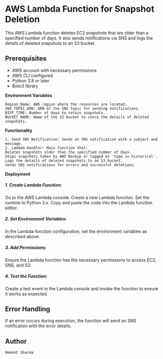 # AWS Lambda Function for Snapshot Deletion
This AWS Lambda function deletes EC2 snapshots that are older than a specified number of days. It also sends notifications via SNS and logs the details of deleted snapshots to an S3 bucket.

## Prerequisites

- AWS account with necessary permissions
- AWS CLI configured
- Python 3.8 or later
- Boto3 library

  
**Environment Variables**
```
Region_Name: AWS region where the resources are located.
SNS_TOPIC_ARN: ARN of the SNS topic for sending notifications.
DIFF_TIME: Number of days to retain snapshots.
BUCKET_NAME: Name of the S3 bucket to store the details of deleted snapshots.
```
**Functionality**
```
1. Send SNS Notification: Sends an SNS notification with a subject and message.
2. Lambda Handler: Main function that:
Deletes snapshots older than the specified number of days.
Skips snapshots taken by AWS Backup or tagged as 'type == historical'.
Logs the details of deleted snapshots to an S3 bucket.
Sends SNS notifications for errors and successful deletions.
```

**Deployment**

##### 1. Create Lambda Function:

Go to the AWS Lambda console.
Create a new Lambda function.
Set the runtime to Python 3.x.
Copy and paste the code into the Lambda function editor.

##### 2. Set Environment Variables:

In the Lambda function configuration, set the environment variables as described above.

##### 3. Add Permissions:

Ensure the Lambda function has the necessary permissions to access EC2, SNS, and S3.

##### 4. Test the Function:

Create a test event in the Lambda console and invoke the function to ensure it works as expected.

## Error Handling

If an error occurs during execution, the function will send an SNS notification with the error details.

## Author
```
Hemant Sharma
```

